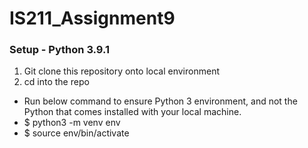 # IS211_Assignment9

### Setup - Python 3.9.1

1. Git clone this repository onto local environment
2. cd into the repo
  * Run below command to ensure Python 3 environment, and not the Python that comes installed with your local machine.
  * $ python3 -m venv env
  * $ source env/bin/activate

